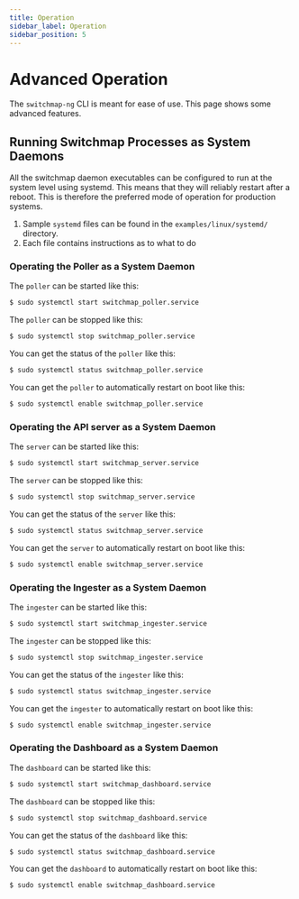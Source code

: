 ```yaml
---
title: Operation
sidebar_label: Operation
sidebar_position: 5
---
```

# Advanced Operation

The `switchmap-ng` CLI is meant for ease of use. This page shows some
advanced features.

## Running Switchmap Processes as System Daemons

All the switchmap daemon executables can be configured to run at the
system level using systemd. This means that they will reliably restart
after a reboot. This is therefore the preferred mode of operation for
production systems.

1)  Sample `systemd` files can be found in the `examples/linux/systemd/`
    directory.
2)  Each file contains instructions as to what to do

### Operating the Poller as a System Daemon

The `poller` can be started like this:

``` bash
$ sudo systemctl start switchmap_poller.service
```

The `poller` can be stopped like this:

``` bash
$ sudo systemctl stop switchmap_poller.service
```

You can get the status of the `poller` like this:

``` bash
$ sudo systemctl status switchmap_poller.service
```

You can get the `poller` to automatically restart on boot like this:

``` bash
$ sudo systemctl enable switchmap_poller.service
```

### Operating the API server as a System Daemon

The `server` can be started like this:

``` bash
$ sudo systemctl start switchmap_server.service
```

The `server` can be stopped like this:

``` bash
$ sudo systemctl stop switchmap_server.service
```

You can get the status of the `server` like this:

``` bash
$ sudo systemctl status switchmap_server.service
```

You can get the `server` to automatically restart on boot like this:

``` bash
$ sudo systemctl enable switchmap_server.service
```

### Operating the Ingester as a System Daemon

The `ingester` can be started like this:

``` bash
$ sudo systemctl start switchmap_ingester.service
```

The `ingester` can be stopped like this:

``` bash
$ sudo systemctl stop switchmap_ingester.service
```

You can get the status of the `ingester` like this:

``` bash
$ sudo systemctl status switchmap_ingester.service
```

You can get the `ingester` to automatically restart on boot like this:

``` bash
$ sudo systemctl enable switchmap_ingester.service
```

### Operating the Dashboard as a System Daemon

The `dashboard` can be started like this:

``` bash
$ sudo systemctl start switchmap_dashboard.service
```

The `dashboard` can be stopped like this:

``` bash
$ sudo systemctl stop switchmap_dashboard.service
```

You can get the status of the `dashboard` like this:

``` bash
$ sudo systemctl status switchmap_dashboard.service
```

You can get the `dashboard` to automatically restart on boot like this:

``` bash
$ sudo systemctl enable switchmap_dashboard.service
```
